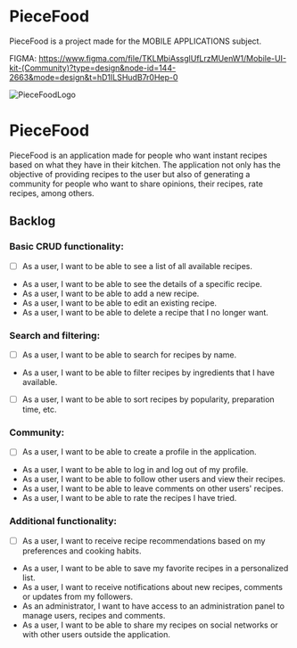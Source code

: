 # PieceFood
PieceFood is a project made for the MOBILE APPLICATIONS subject.

FIGMA:
https://www.figma.com/file/TKLMbiAssglUfLrzMUenW1/Mobile-UI-kit-(Community)?type=design&node-id=144-2663&mode=design&t=hD1ILSHudB7r0Hep-0

![PieceFoodLogo](https://github.com/juandy7/PieceFood/assets/103261154/96237d2f-fe1d-4c8f-bf38-c51fe9910a88)

# PieceFood

PieceFood is an application made for people who want instant recipes based on what they have in their kitchen. The application not only has the objective of providing recipes to the user but also of generating a community for people who want to share opinions, their recipes, rate recipes, among others.

## Backlog

### Basic CRUD functionality:

- [ ] As a user, I want to be able to see a list of all available recipes.
- As a user, I want to be able to see the details of a specific recipe.
- As a user, I want to be able to add a new recipe.
- As a user, I want to be able to edit an existing recipe.
- As a user, I want to be able to delete a recipe that I no longer want.

### Search and filtering:

- [ ] As a user, I want to be able to search for recipes by name.
- As a user, I want to be able to filter recipes by ingredients that I have available.
- [ ] As a user, I want to be able to sort recipes by popularity, preparation time, etc.

### Community:

- [ ] As a user, I want to be able to create a profile in the application.
- As a user, I want to be able to log in and log out of my profile.
- As a user, I want to be able to follow other users and view their recipes.
- As a user, I want to be able to leave comments on other users' recipes.
- As a user, I want to be able to rate the recipes I have tried.

### Additional functionality:

- [ ] As a user, I want to receive recipe recommendations based on my preferences and cooking habits.
- As a user, I want to be able to save my favorite recipes in a personalized list.
- As a user, I want to receive notifications about new recipes, comments or updates from my followers.
- As an administrator, I want to have access to an administration panel to manage users, recipes and comments.
- As a user, I want to be able to share my recipes on social networks or with other users outside the application.



